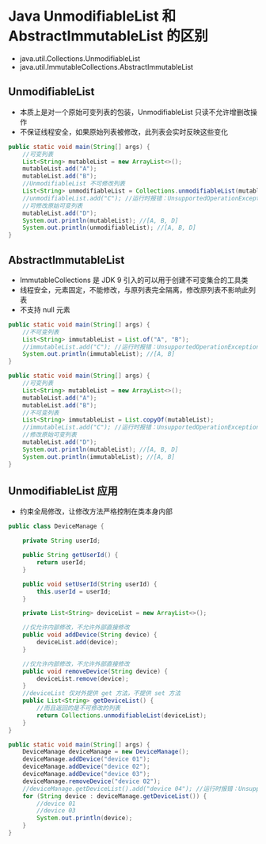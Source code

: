 # Java UnmodifiableList 和 AbstractImmutableList 的区别
- java.util.Collections.UnmodifiableList
- java.util.ImmutableCollections.AbstractImmutableList


## UnmodifiableList
- 本质上是对一个原始可变列表的包装，UnmodifiableList 只读不允许增删改操作
- 不保证线程安全，如果原始列表被修改，此列表会实时反映这些变化
```java
public static void main(String[] args) {
    //可变列表
    List<String> mutableList = new ArrayList<>();
    mutableList.add("A");
    mutableList.add("B");
    //UnmodifiableList 不可修改列表
    List<String> unmodifiableList = Collections.unmodifiableList(mutableList);
    //unmodifiableList.add("C"); //运行时报错：UnsupportedOperationException
    //可修改原始可变列表
    mutableList.add("D");
    System.out.println(mutableList); //[A, B, D]
    System.out.println(unmodifiableList); //[A, B, D]
}
```

## AbstractImmutableList
- ImmutableCollections 是 JDK 9 引入的可以用于创建不可变集合的工具类
- 线程安全，元素固定，不能修改，与原列表完全隔离，修改原列表不影响此列表
- 不支持 null 元素
```java
public static void main(String[] args) {
    //不可变列表
    List<String> immutableList = List.of("A", "B");
    //immutableList.add("C"); //运行时报错：UnsupportedOperationException
    System.out.println(immutableList); //[A, B]
}
```

```java
public static void main(String[] args) {
    //可变列表
    List<String> mutableList = new ArrayList<>();
    mutableList.add("A");
    mutableList.add("B");
    //不可变列表
    List<String> immutableList = List.copyOf(mutableList);
    //immutableList.add("C"); //运行时报错：UnsupportedOperationException
    //修改原始可变列表
    mutableList.add("D");
    System.out.println(mutableList); //[A, B, D]
    System.out.println(immutableList); //[A, B]
}
```

## UnmodifiableList 应用
- 约束全局修改，让修改方法严格控制在类本身内部
```java
public class DeviceManage {

    private String userId;

    public String getUserId() {
        return userId;
    }

    public void setUserId(String userId) {
        this.userId = userId;
    }

    private List<String> deviceList = new ArrayList<>();

    //仅允许内部修改，不允许外部直接修改
    public void addDevice(String device) {
        deviceList.add(device);
    }

    //仅允许内部修改，不允许外部直接修改
    public void removeDevice(String device) {
        deviceList.remove(device);
    }
    //deviceList 仅对外提供 get 方法，不提供 set 方法
    public List<String> getDeviceList() {
        //而且返回的是不可修改的列表
        return Collections.unmodifiableList(deviceList); 
    }
}

public static void main(String[] args) {
    DeviceManage deviceManage = new DeviceManage();
    deviceManage.addDevice("device 01");
    deviceManage.addDevice("device 02");
    deviceManage.addDevice("device 03");
    deviceManage.removeDevice("device 02");
    //deviceManage.getDeviceList().add("device 04"); //运行时报错：UnsupportedOperationException
    for (String device : deviceManage.getDeviceList()) {
        //device 01
        //device 03
        System.out.println(device);
    }
}
```